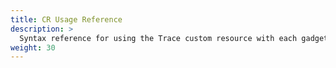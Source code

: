 ```yaml
---
title: CR Usage Reference
description: >
  Syntax reference for using the Trace custom resource with each gadget.
weight: 30
---
```

